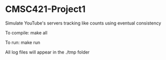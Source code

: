 # CMSC421-Project1
Simulate YouTube's servers tracking like counts using eventual consistency

To compile: make all

To run: make run

All log files will appear in the ./tmp folder
